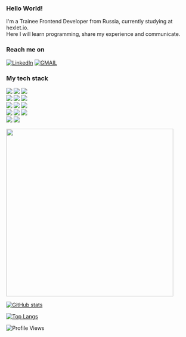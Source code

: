 ### Hello World!  
I'm a Trainee Frontend Developer from Russia, currently studying at hexlet.io.  
Here I will learn programming, share my experience and communicate.

### Reach me on
[![LinkedIn](https://img.shields.io/badge/LinkedIn-informational?style=flat-square&logo=linkedin&logoColor=white)](https://www.linkedin.com/in/rmanzman)
[![GMAIL](https://img.shields.io/badge/Gmail-red?style=flat-square&logo=Gmail&logoColor=white)](mailto:roman.krayzman@gmail.com?subject=Hello%20Roman,%20From%20Github)

### My tech stack
<img src="https://img.shields.io/badge/React-black?style=for-the-badge&logo=React&logoColor=#61DAFB"> <img src="https://img.shields.io/badge/Redux-black?style=for-the-badge&logo=Redux&logoColor=#764ABC"> <img src="https://img.shields.io/badge/TypeScript-black?style=for-the-badge&logo=TypeScript&logoColor=#3178C6">  
<img src="https://img.shields.io/badge/JavaScript-black?style=for-the-badge&logo=JavaScript&logoColor=#F7DF1E"> <img src="https://img.shields.io/badge/HTML5-black?style=for-the-badge&logo=HTML5&logoColor=#E34F26"> <img src="https://img.shields.io/badge/CSS3-black?style=for-the-badge&logo=CSS3&logoColor=#1572B6">  
<img src="https://img.shields.io/badge/Bootstrap-black?style=for-the-badge&logo=Bootstrap&logoColor=#7952B3"> <img src="https://img.shields.io/badge/Webpack-black?style=for-the-badge&logo=Webpack&logoColor=#8DD6F9"> <img src="https://img.shields.io/badge/Docker-black?style=for-the-badge&logo=Docker&logoColor=#2496ED">  
<img src="https://img.shields.io/badge/Figma-black?style=for-the-badge&logo=Figma&logoColor=#F24E1E"> <img src="https://img.shields.io/badge/PS-black?style=for-the-badge&logo=Adobe Photoshop&logoColor=#31A8FF"> <img src="https://img.shields.io/badge/VSCode-black?style=for-the-badge&logo=Visual Studio Code&logoColor=#007ACC">  
<img src="https://img.shields.io/badge/Windows-black?style=for-the-badge&logo=Windows&logoColor=#0078D6"> <img src="https://img.shields.io/badge/Ubuntu-black?style=for-the-badge&logo=Ubuntu&logoColor=#E95420"> 

<img src="https://media.giphy.com/media/qgQUggAC3Pfv687qPC/giphy.gif" width="448"></img>

[![GitHub stats](https://github-readme-stats.vercel.app/api?username=rmanzman&theme=react)](https://github.com/rmanzman/github-readme-stats)

[![Top Langs](https://github-readme-stats.vercel.app/api/top-langs/?username=rmanzman&layout=compact)](https://github.com/rmanzman/github-readme-stats)

![Profile Views](https://komarev.com/ghpvc/?username=rmanzman&color=brightgreen&style=for-the-badge&label=PROFILE+VIEWS)
